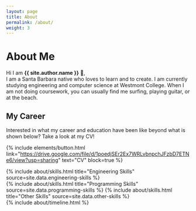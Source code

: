 ```yaml
---
layout: page
title: About
permalink: /about/
weight: 3
---
```


# **About Me**

Hi I am **{{ site.author.name }}** :wave:,<br>
I am a Santa Barbara native who loves to learn and to create. I am currently studying engineering and computer science at Westmont College. When I am not doing coursework, you can usually find me surfing, playing guitar, or at the beach.

## **My Career**
Interested in what my career and education have been like beyond what is shown below? Take a look at my CV!

{% include elements/button.html link="https://drive.google.com/file/d/1poedjSEr2Ex7WRLvbnpchJFzbD7ETNe6/view?usp=sharing" text="CV" block=true %}

<div class="row">
{% include about/skills.html title="Engineering Skills" source=site.data.engineering-skills %}
</div>
<div class="row">
{% include about/skills.html title="Programming Skills" source=site.data.programming-skills %}
{% include about/skills.html title="Other Skills" source=site.data.other-skills %}
</div>

<div class="row">
{% include about/timeline.html %}
</div>
